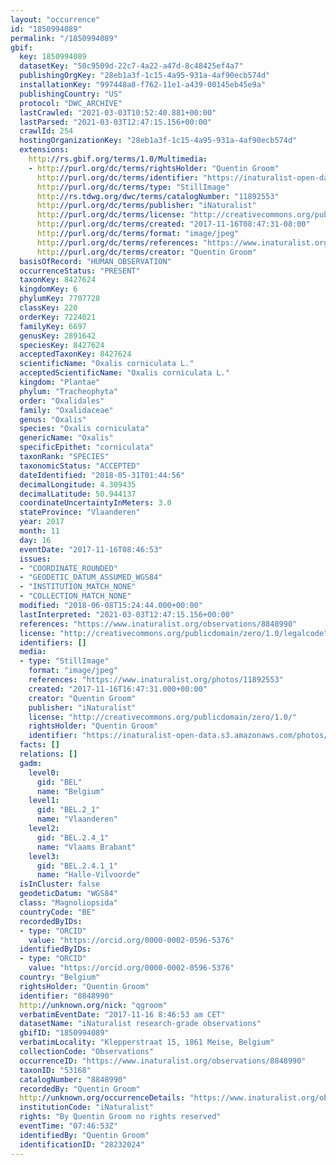```yaml
---
layout: "occurrence"
id: "1850994089"
permalink: "/1850994089"
gbif:
  key: 1850994089
  datasetKey: "50c9509d-22c7-4a22-a47d-8c48425ef4a7"
  publishingOrgKey: "28eb1a3f-1c15-4a95-931a-4af90ecb574d"
  installationKey: "997448a8-f762-11e1-a439-00145eb45e9a"
  publishingCountry: "US"
  protocol: "DWC_ARCHIVE"
  lastCrawled: "2021-03-03T10:52:40.881+00:00"
  lastParsed: "2021-03-03T12:47:15.156+00:00"
  crawlId: 254
  hostingOrganizationKey: "28eb1a3f-1c15-4a95-931a-4af90ecb574d"
  extensions:
    http://rs.gbif.org/terms/1.0/Multimedia:
    - http://purl.org/dc/terms/rightsHolder: "Quentin Groom"
      http://purl.org/dc/terms/identifier: "https://inaturalist-open-data.s3.amazonaws.com/photos/11892553/original.jpeg?1511025139"
      http://purl.org/dc/terms/type: "StillImage"
      http://rs.tdwg.org/dwc/terms/catalogNumber: "11892553"
      http://purl.org/dc/terms/publisher: "iNaturalist"
      http://purl.org/dc/terms/license: "http://creativecommons.org/publicdomain/zero/1.0/"
      http://purl.org/dc/terms/created: "2017-11-16T08:47:31-08:00"
      http://purl.org/dc/terms/format: "image/jpeg"
      http://purl.org/dc/terms/references: "https://www.inaturalist.org/photos/11892553"
      http://purl.org/dc/terms/creator: "Quentin Groom"
  basisOfRecord: "HUMAN_OBSERVATION"
  occurrenceStatus: "PRESENT"
  taxonKey: 8427624
  kingdomKey: 6
  phylumKey: 7707728
  classKey: 220
  orderKey: 7224021
  familyKey: 6697
  genusKey: 2891642
  speciesKey: 8427624
  acceptedTaxonKey: 8427624
  scientificName: "Oxalis corniculata L."
  acceptedScientificName: "Oxalis corniculata L."
  kingdom: "Plantae"
  phylum: "Tracheophyta"
  order: "Oxalidales"
  family: "Oxalidaceae"
  genus: "Oxalis"
  species: "Oxalis corniculata"
  genericName: "Oxalis"
  specificEpithet: "corniculata"
  taxonRank: "SPECIES"
  taxonomicStatus: "ACCEPTED"
  dateIdentified: "2018-05-31T01:44:56"
  decimalLongitude: 4.309435
  decimalLatitude: 50.944137
  coordinateUncertaintyInMeters: 3.0
  stateProvince: "Vlaanderen"
  year: 2017
  month: 11
  day: 16
  eventDate: "2017-11-16T08:46:53"
  issues:
  - "COORDINATE_ROUNDED"
  - "GEODETIC_DATUM_ASSUMED_WGS84"
  - "INSTITUTION_MATCH_NONE"
  - "COLLECTION_MATCH_NONE"
  modified: "2018-06-08T15:24:44.000+00:00"
  lastInterpreted: "2021-03-03T12:47:15.156+00:00"
  references: "https://www.inaturalist.org/observations/8848990"
  license: "http://creativecommons.org/publicdomain/zero/1.0/legalcode"
  identifiers: []
  media:
  - type: "StillImage"
    format: "image/jpeg"
    references: "https://www.inaturalist.org/photos/11892553"
    created: "2017-11-16T16:47:31.000+00:00"
    creator: "Quentin Groom"
    publisher: "iNaturalist"
    license: "http://creativecommons.org/publicdomain/zero/1.0/"
    rightsHolder: "Quentin Groom"
    identifier: "https://inaturalist-open-data.s3.amazonaws.com/photos/11892553/original.jpeg?1511025139"
  facts: []
  relations: []
  gadm:
    level0:
      gid: "BEL"
      name: "Belgium"
    level1:
      gid: "BEL.2_1"
      name: "Vlaanderen"
    level2:
      gid: "BEL.2.4_1"
      name: "Vlaams Brabant"
    level3:
      gid: "BEL.2.4.1_1"
      name: "Halle-Vilvoorde"
  isInCluster: false
  geodeticDatum: "WGS84"
  class: "Magnoliopsida"
  countryCode: "BE"
  recordedByIDs:
  - type: "ORCID"
    value: "https://orcid.org/0000-0002-0596-5376"
  identifiedByIDs:
  - type: "ORCID"
    value: "https://orcid.org/0000-0002-0596-5376"
  country: "Belgium"
  rightsHolder: "Quentin Groom"
  identifier: "8848990"
  http://unknown.org/nick: "qgroom"
  verbatimEventDate: "2017-11-16 8:46:53 am CET"
  datasetName: "iNaturalist research-grade observations"
  gbifID: "1850994089"
  verbatimLocality: "Klepperstraat 15, 1861 Meise, Belgium"
  collectionCode: "Observations"
  occurrenceID: "https://www.inaturalist.org/observations/8848990"
  taxonID: "53168"
  catalogNumber: "8848990"
  recordedBy: "Quentin Groom"
  http://unknown.org/occurrenceDetails: "https://www.inaturalist.org/observations/8848990"
  institutionCode: "iNaturalist"
  rights: "By Quentin Groom no rights reserved"
  eventTime: "07:46:53Z"
  identifiedBy: "Quentin Groom"
  identificationID: "28232024"
---
```

